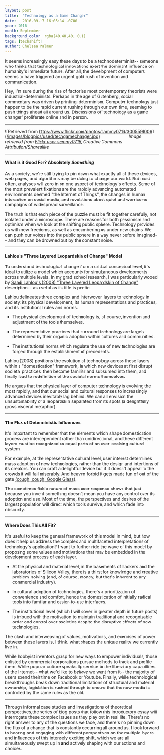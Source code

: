 ```yaml
---
layout: post
title:  "Technology as a Game Changer"
date:   2016-09-17 16:05:34 -0700
year: 2016
month: September
background_color: rgba(40,40,40, 0.1)
tags: [techshift]
author: Chelsea Palmer
---
```


It seems increasingly easy these days to be a technodeterminist-- someone who thinks that technological innovations exert the dominant influence on humanity's immediate future. After all, the development of computers seems to have triggered an urgent gold rush of invention and communication. 

Hey, I'm sure during the rise of factories most contemporary theorists were industrial-determinists. Perhaps in the age of Gutenberg, social commentary was driven by printing-determinism. Computer technology just happen to be the rapid current rushing through our own time, seeming to push things ahead all around us. Discussions of 'technology as a game changer' proliferate online and in person. 

***

![Retrieved from https://www.flickr.com/photos/sammy0716/3005591006](/images/blogpics/used/techgamechanger.jpg)
&nbsp;&nbsp;&nbsp;&nbsp;&nbsp;&nbsp;&nbsp;&nbsp;&nbsp;&nbsp;&nbsp;&nbsp;&nbsp;&nbsp;&nbsp;&nbsp;&nbsp;&nbsp;&nbsp;&nbsp;&nbsp;&nbsp; *Image retrieved from [Flickr user sammy0716](https://www.flickr.com/photos/sammy0716/3005591006), Creative Commons Attribution/Sharealike*

***

#### What is it Good For? Absolutely *Something*

As a society, we're still trying to pin down what exactly all of these devices, web pages, and algorithms may be doing to change our world. But most often, analyses will zero in on one aspect of technology's effects. Some of the most prevalent fixations are the rapidly advancing automated environments deemed "the Internet of Things", the changes in human interaction on social media, and revelations about quiet and worrisome campaigns of widespread surveillance. 

The truth is that each piece of the puzzle must be fit together carefully, not isolated under a microscope. There are reasons for both pessimism and optimism when we look at the shifting public sphere. Technology provides us with new freedoms, as well as encumbering us under new chains. We can push our voices into the public sphere in a way never before imagined-- and they can be drowned out by the constant noise.

***

#### Lahlou's "Three Layered Leopardskin of Change" Model

To understand technological change from a critical conceptual level, it's ideal to utilize a model which accounts for simultaneous developments across multiple levels. In my grad school research, I was particularly wooed by [Saadi Lahlou's (2008) "Three Layered Leopardskin of Change"](http://eprints.lse.ac.uk/27804/1/Cognitive_technologies,_social_science_and_the_three-layered_leopardskin_of_change_(lsero).pdf) description-- as useful as its title is poetic. 

Lahlou delineates three complex and interwoven layers to technology in society: its physical development, its human representations and practices, and its institutional rules and norms. 

* The physical development of technology is, of course, invention and adjustment of the tools themselves. 

* The representative practices that surround technology are largely determined by their organic adoption within cultures and communities. 

* The institutional norms which regulate the use of new technologies are forged through the establishment of precedents. 

Lahlou (2008) positions the evolution of technology across these layers within a "domestication" framework, in which new devices at first disrupt societal practices, then become familiar and subsumed into them, and finally lead to redefinition of the societal norms themselves. 

He argues that the physical layer of computer technology is evolving the most rapidly, and that our social and cultural responses to increasingly advanced devices inevitably lag behind. We can all envision the unsustainability of a leopardskin separated from its spots (a delightfully gross visceral metaphor).

***

#### The Flux of Deterministic Influences

It's important to remember that the elements which shape domestication process are interdependent rather than unidirectional, and these different layers must be recognized as equal parts of an ever-evolving cultural system.  

For example, at the representative cultural level, user interest determines mass adoption of new technologies, rather than the design and intentions of its creators. You can craft a delightful device but if it doesn't appeal to the crowds it will fail miserably. And heaven forbid it gets made fun of out of the gate [(cough, cough, Google Glass)](https://web.archive.org/web/20160602223015/http://www.forbes.com/sites/ianaltman/2015/04/28/why-google-glass-failed-and-why-apple-watch-could-too/#47da18c94f96). 

The sometimes fickle nature of mass user response shows that just because you invent something doesn't mean you have any control over its adoption and use. Most of the time, the perspectives and desires of the largest population will direct which tools survive, and which fade into obscurity.

***

#### Where Does This All Fit?

It's useful to keep the general framework of this model in mind, but how does it help us address the complex and multifaceted interpretations of technology's application? I want to further ride the wave of this model by proposing some values and motivations that may be embedded in the development process of each layer. 

* At the physical and material level, in the basements of hackers and the laboratories of Silicon Valley, there is a thirst for knowledge and creative problem-solving (and, of course, money, but that's inherent to any commercial industry). 

* In cultural adoption of technologies, there's a prioritization of convenience and comfort, hence the domestication of initially radical tools into familiar and easier-to-use interfaces. 

* The institutional level (which I will cover in greater depth in future posts) is imbued with the motivation to maintain traditional and recognizable order and control over societies despite the disruptive effects of new technologies. 

The clash and interweaving of values, motivations, and exercises of power between these layers is, I think, what shapes the unique reality we currently live in. 

While hobbyist inventors grasp for new ways to empower individuals, those enlisted by commercial corporations pursue methods to track and profile them. While popular culture speaks lip service to the liberatory capabilities of the Internet-- what we'd like to *believe* we want from it-- the majority of users spend their time on Facebook or Youtube. Finally, while technological breakthroughs break down traditional limitations of structural and material ownership, legislation is rushed through to ensure that the new media is controlled by the same rules as the old. 

***

Through informal case studies and investigations of theoretical perspectives,the series of blog posts that follow this introductory essay will interrogate these complex issues as they play out in real life. There's no right answer to any of the questions we face, and there's no pinning down the flux of a change that is constantly occurring all around us. I look forward to hearing and engaging with different perspectives on the multiple layers and influences of this intensely exciting shift, which we are all simultaneously swept up in **and** actively shaping with our actions and choices.